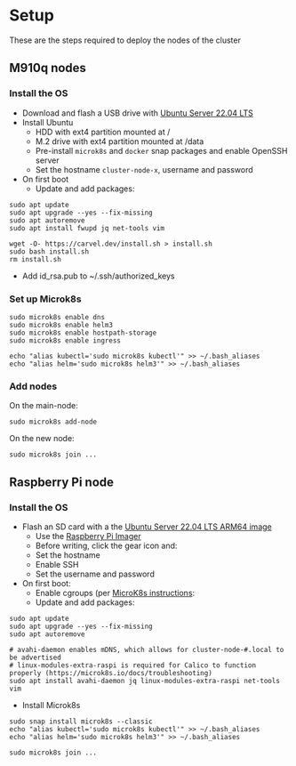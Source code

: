 # Setup

These are the steps required to deploy the nodes of the cluster

## M910q nodes

### Install the OS
* Download and flash a USB drive with [Ubuntu Server 22.04 LTS](https://ubuntu.com/download/server)
* Install Ubuntu
  * HDD with ext4 partition mounted at /
  * M.2 drive with ext4 partition mounted at /data
  * Pre-install `microk8s` and `docker` snap packages and enable OpenSSH server
  * Set the hostname `cluster-node-x`, username and password
* On first boot
  * Update and add packages:
```
sudo apt update
sudo apt upgrade --yes --fix-missing
sudo apt autoremove
sudo apt install fwupd jq net-tools vim

wget -O- https://carvel.dev/install.sh > install.sh
sudo bash install.sh
rm install.sh
```
  * Add id_rsa.pub to ~/.ssh/authorized_keys

### Set up Microk8s

```
sudo microk8s enable dns
sudo microk8s enable helm3
sudo microk8s enable hostpath-storage
sudo microk8s enable ingress

echo "alias kubectl='sudo microk8s kubectl'" >> ~/.bash_aliases
echo "alias helm='sudo microk8s helm3'" >> ~/.bash_aliases
```

### Add nodes

On the main-node:
```
sudo microk8s add-node
```

On the new node:
```
sudo microk8s join ...
```

## Raspberry Pi node

### Install the OS
* Flash an SD card with a the [Ubuntu Server 22.04 LTS ARM64 image](https://ubuntu.com/raspberry-pi/server)
  * Use the [Raspberry Pi Imager](https://www.raspberrypi.com/software/)
  * Before writing, click the gear icon and:
  * Set the hostname
  * Enable SSH
  * Set the username and password
* On first boot:
  * Enable cgroups (per [MicroK8s instructions](https://microk8s.io/docs/install-raspberry-pi):
  * Update and add packages:
```
sudo apt update
sudo apt upgrade --yes --fix-missing
sudo apt autoremove

# avahi-daemon enables mDNS, which allows for cluster-node-#.local to be advertised
# linux-modules-extra-raspi is required for Calico to function properly (https://microk8s.io/docs/troubleshooting)
sudo apt install avahi-daemon jq linux-modules-extra-raspi net-tools vim
```
  * Install Microk8s
```
sudo snap install microk8s --classic
echo "alias kubectl='sudo microk8s kubectl'" >> ~/.bash_aliases
echo "alias helm='sudo microk8s helm3'" >> ~/.bash_aliases

sudo microk8s join ...
```
